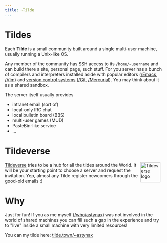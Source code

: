 ```yaml
---
title: ~Tilde
...
```

# Tildes

Each **Tilde** is a small community built around a single multi-user machine, usually running a Unix-like OS.

Any member of the community has SSH access to its `/home/~username` and can build there a site, personal page, such stuff. For you server has a bunch of compilers and interpreters installed aside with popular editors ([/Emacs](), [/Vim]()) and [version control systems](https://en.wikipedia.org/wiki/Version_control) ([/Git](), [/Mercurial]()). You may think about it as a shared sandbox. 

The server itself usually provides

- intranet email (sort of)
- local-only IRC chat
- local bulletin board (BBS)
- multi-user games (MUD)
- PasteBin-like service
- ...

# Tildeverse

<img src="https://tildeverse.org/logos/tildeverse-green.png" alt="Tildeverse logo" style="float: right; width: 64px; margin-right: 0.5em">

[Tildeverse](https://tildeverse.org/) tries to be a hub for all the tildes around the World. It will be your starting point to choose a server and request the invitation. Yep, almost any Tilde register newcomers through the good-old emails :)

# Why

Just for fun! If you as me myself ([/who/astynax]()) was not involved in the world of shared machines you can fill such a gap in the experience and try to "live" inside a small machine with very limited resources!

You can my tilde here: [tilde.town/~astynax](https://tilde.town/~astynax/)
